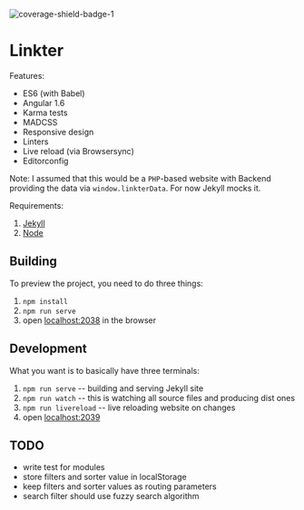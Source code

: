 ![coverage-shield-badge-1](https://img.shields.io/badge/coverage-71.64%25-red.svg)

# Linkter

Features:

* ES6 (with Babel)
* Angular 1.6
* Karma tests
* MADCSS
* Responsive design
* Linters
* Live reload (via Browsersync)
* Editorconfig

Note: I assumed that this would be a `PHP`-based website with Backend providing the data via `window.linkterData`. For now Jekyll mocks it.

Requirements:

1. [Jekyll](http://jekyllrb.com/)
2. [Node](https://nodejs.org)

## Building

To preview the project, you need to do three things:

1. `npm install`
2. `npm run serve`
3. open [localhost:2038](http://localhost:2038/) in the browser

## Development

What you want is to basically have three terminals:

1. `npm run serve` -- building and serving Jekyll site
2. `npm run watch` -- this is watching all source files and producing dist ones
3. `npm run livereload` -- live reloading website on changes
4. open [localhost:2039](http://localhost:2039/)

## TODO

* write test for modules
* store filters and sorter value in localStorage
* keep filters and sorter values as routing parameters
* search filter should use fuzzy search algorithm
